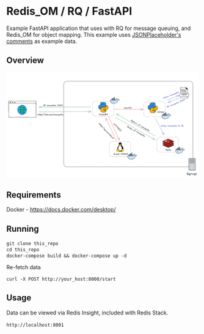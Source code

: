 # Redis_OM / RQ / FastAPI

Example FastAPI application that uses with RQ for message queuing, and Redis_OM for object mapping. This example uses [JSONPlaceholder's comments](https://jsonplaceholder.typicode.com/comments) as example data.

## Overview

![Project Diagram](diagram.png)

## Requirements

Docker - https://docs.docker.com/desktop/

## Running

    git clone this_repo
    cd this_repo
    docker-compose build && docker-compose up -d

Re-fetch data

    curl -X POST http://your_host:8000/start

## Usage

Data can be viewed via Redis Insight, included with Redis Stack.

`http://localhost:8001`

